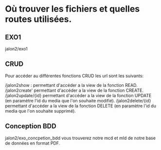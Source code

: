 # Où trouver les fichiers et quelles routes utilisées.

## EXO1

jalon2/exo1

## CRUD

Pour accéder au différentes fonctions CRUD les url sont les suivants:

/jalon2show : permettant d'accéder a la view de la fonction READ.
/jalon2create' permettant d'accéder a la view de la fonction CREATE.
/jalon2update/{id} permettant d'accéder a la view de la fonction UPDATE (en paramètre l'id du media que l'on souhaite modifié).
/jalon2delete/{id} permettant d'accéder a la view de la fonction DELETE (en paramètre l'id du media que l'on souhaite supprimé).

## Conception BDD

jalon2/exo_concpetion_bdd
vous trouverez notre mcd et mld de notre base de données en format PDF. 

